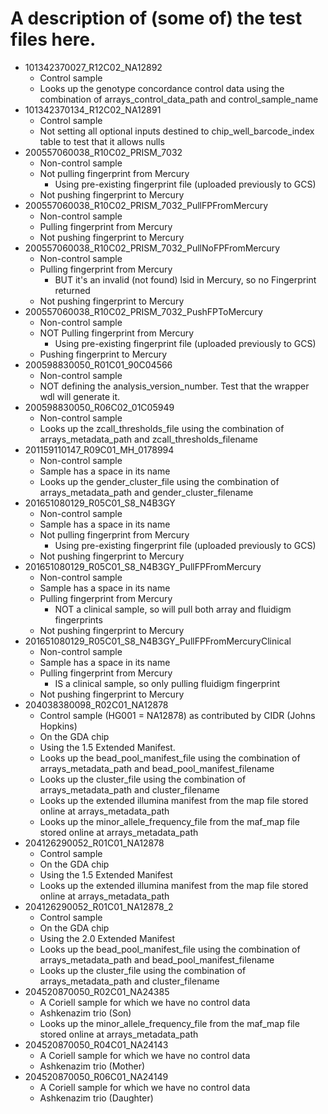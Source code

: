 # A description of (some of) the test files here.
- 101342370027_R12C02_NA12892
    - Control sample
    - Looks up the genotype concordance control data using the combination of arrays_control_data_path and control_sample_name 
- 101342370134_R12C02_NA12891
    - Control sample
    - Not setting all optional inputs destined to chip_well_barcode_index table to test that it allows nulls
- 200557060038_R10C02_PRISM_7032
    - Non-control sample
    - Not pulling fingerprint from Mercury
        - Using pre-existing fingerprint file (uploaded previously to GCS)
    - Not pushing fingerprint to Mercury
- 200557060038_R10C02_PRISM_7032_PullFPFromMercury
    - Non-control sample
    - Pulling fingerprint from Mercury
    - Not pushing fingerprint to Mercury
- 200557060038_R10C02_PRISM_7032_PullNoFPFromMercury
    - Non-control sample
    - Pulling fingerprint from Mercury
        - BUT it's an invalid (not found) lsid in Mercury, so no Fingerprint returned
    - Not pushing fingerprint to Mercury
- 200557060038_R10C02_PRISM_7032_PushFPToMercury
    - Non-control sample
    - NOT Pulling fingerprint from Mercury
        - Using pre-existing fingerprint file (uploaded previously to GCS)
    - Pushing fingerprint to Mercury    
- 200598830050_R01C01_90C04566
    - Non-control sample
    - NOT defining the analysis_version_number.  Test that the wrapper wdl will generate it.
- 200598830050_R06C02_01C05949
    - Non-control sample
    - Looks up the zcall_thresholds_file using the combination of arrays_metadata_path and zcall_thresholds_filename                
- 201159110147_R09C01_MH_0178994
    - Non-control sample
    - Sample has a space in its name
    - Looks up the gender_cluster_file using the combination of arrays_metadata_path and gender_cluster_filename        
- 201651080129_R05C01_S8_N4B3GY
    - Non-control sample
    - Sample has a space in its name
    - Not pulling fingerprint from Mercury
        - Using pre-existing fingerprint file (uploaded previously to GCS)
    - Not pushing fingerprint to Mercury
- 201651080129_R05C01_S8_N4B3GY_PullFPFromMercury
    - Non-control sample
    - Sample has a space in its name
    - Pulling fingerprint from Mercury
        - NOT a clinical sample, so will pull both array and fluidigm fingerprints
    - Not pushing fingerprint to Mercury
- 201651080129_R05C01_S8_N4B3GY_PullFPFromMercuryClinical
    - Non-control sample
    - Sample has a space in its name
    - Pulling fingerprint from Mercury
        - IS a clinical sample, so only pulling fluidigm fingerprint
    - Not pushing fingerprint to Mercury
- 204038380098_R02C01_NA12878
    - Control sample (HG001 = NA12878) as contributed by CIDR (Johns Hopkins)
    - On the GDA chip
    - Using the 1.5 Extended Manifest.
    - Looks up the bead_pool_manifest_file using the combination of arrays_metadata_path and bead_pool_manifest_filename
    - Looks up the cluster_file using the combination of arrays_metadata_path and cluster_filename
    - Looks up the extended illumina manifest from the map file stored online at arrays_metadata_path
    - Looks up the minor_allele_frequency_file from the maf_map file stored online at arrays_metadata_path
- 204126290052_R01C01_NA12878
    - Control sample
    - On the GDA chip
    - Using the 1.5 Extended Manifest
    - Looks up the extended illumina manifest from the map file stored online at arrays_metadata_path
- 204126290052_R01C01_NA12878_2
    - Control sample
    - On the GDA chip
    - Using the 2.0 Extended Manifest
    - Looks up the bead_pool_manifest_file using the combination of arrays_metadata_path and bead_pool_manifest_filename
    - Looks up the cluster_file using the combination of arrays_metadata_path and cluster_filename
- 204520870050_R02C01_NA24385
    - A Coriell sample for which we have no control data
    - Ashkenazim trio (Son)
    - Looks up the minor_allele_frequency_file from the maf_map file stored online at arrays_metadata_path
- 204520870050_R04C01_NA24143
    - A Coriell sample for which we have no control data
    - Ashkenazim trio (Mother)
- 204520870050_R06C01_NA24149
    - A Coriell sample for which we have no control data
    - Ashkenazim trio (Daughter)
